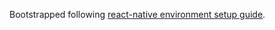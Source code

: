 Bootstrapped following [react-native environment setup guide](http://reactnative.dev/docs/environment-setup).